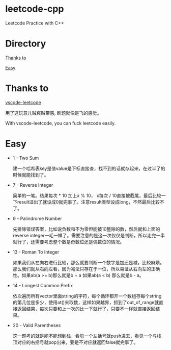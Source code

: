 # leetcode-cpp
Leetcode Practice with C++

# Directory
[Thanks to](#thanks-to)

[Easy](#easy)

# Thanks to
[vscode-leetcode](https://github.com/jdneo/vscode-leetcode)

用了这玩意儿贼爽贼带感, 刷题就像是飞的感觉。

With vscode-leetcode, you can fuck leetcode easily.

# Easy

- 1 - Two Sum
    
    建一个哈希表key是值value是下标直接查，找不到的话就存起来，在过半了的时候就能找到了。

- 7 - Reverse Integer

    简单的一笔。结果每次 * 10 加上x % 10， x每次 / 10直接被截尾，最后比较一下result溢出了就设成0就完事了。注意result类型设成long，不然最后比较不了。

- 9 - Palindrome Number

    先排除错误答案，比如说负数和不为零但能被10整除的数，然后就和上面的reverse integer一毛一样了。需要注意的是这一次仅仅是判断，所以走完一半就行了，还需要考虑整个数是奇数位还是偶数位的情况。

- 13 - Roman To Integer

    如果我们从左向右进行比较，那么就要判断一个数字是加还是减，比较麻烦。那么我们就从右向左看，因为减法只存在于一位，所以易证从右向左的正确性。如果ab(a >= b)那么就是b + a 如果ab(a < b) 那么就是b - a。

- 14 - Longest Common Prefix

    依次遍历所有vector里面string的字符，每个循环都开一个数组存每个string的第几位是多少，使用at()来取数，这样如果越界，抓到了out_of_range就直接返回结果，每次只要和上一次的比一下就行了，只要不一样就直接返回结果。

- 20 - Valid Parentheses

    这一题考的就是能不能想到栈，看见一个左括号就push进去，看见一个与栈顶对应的右括号就pop出来，要是不对应就返回false就完事了。
